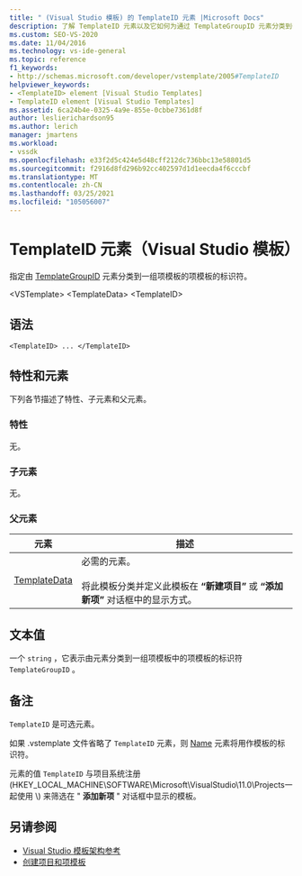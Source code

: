 ```yaml
---
title: " (Visual Studio 模板) 的 TemplateID 元素 |Microsoft Docs"
description: 了解 TemplateID 元素以及它如何为通过 TemplateGroupID 元素分类到一组项模板的项模板指定标识符。
ms.custom: SEO-VS-2020
ms.date: 11/04/2016
ms.technology: vs-ide-general
ms.topic: reference
f1_keywords:
- http://schemas.microsoft.com/developer/vstemplate/2005#TemplateID
helpviewer_keywords:
- <TemplateID> element [Visual Studio Templates]
- TemplateID element [Visual Studio Templates]
ms.assetid: 6ca24b4e-0325-4a9e-855e-0cbbe7361d8f
author: leslierichardson95
ms.author: lerich
manager: jmartens
ms.workload:
- vssdk
ms.openlocfilehash: e33f2d5c424e5d48cff212dc736bbc13e58801d5
ms.sourcegitcommit: f2916d8fd296b92cc402597d1d1eecda4f6cccbf
ms.translationtype: MT
ms.contentlocale: zh-CN
ms.lasthandoff: 03/25/2021
ms.locfileid: "105056007"
---
```

# <a name="templateid-element-visual-studio-templates"></a>TemplateID 元素（Visual Studio 模板）
指定由 [TemplateGroupID](../extensibility/templategroupid-element-visual-studio-templates.md) 元素分类到一组项模板的项模板的标识符。

 \<VSTemplate> \<TemplateData>
 \<TemplateID>

## <a name="syntax"></a>语法

```
<TemplateID> ... </TemplateID>
```

## <a name="attributes-and-elements"></a>特性和元素
 下列各节描述了特性、子元素和父元素。

### <a name="attributes"></a>特性
 无。

### <a name="child-elements"></a>子元素
 无。

### <a name="parent-elements"></a>父元素

|元素|描述|
|-------------|-----------------|
|[TemplateData](../extensibility/templatedata-element-visual-studio-templates.md)|必需的元素。<br /><br /> 将此模板分类并定义此模板在 **“新建项目”** 或 **“添加新项”** 对话框中的显示方式。|

## <a name="text-value"></a>文本值
 一个 `string` ，它表示由元素分类到一组项模板中的项模板的标识符 `TemplateGroupID` 。

## <a name="remarks"></a>备注
 `TemplateID` 是可选元素。

 如果 .vstemplate 文件省略了 `TemplateID` 元素，则 [Name](../extensibility/name-element-visual-studio-templates.md) 元素将用作模板的标识符。

 元素的值 `TemplateID` 与项目系统注册 (HKEY_LOCAL_MACHINE\SOFTWARE\Microsoft\VisualStudio\11.0\Projects一起使用 \\) 来筛选在 " **添加新项** " 对话框中显示的模板。

## <a name="see-also"></a>另请参阅
- [Visual Studio 模板架构参考](../extensibility/visual-studio-template-schema-reference.md)
- [创建项目和项模板](../ide/creating-project-and-item-templates.md)

